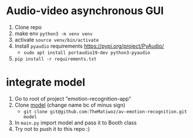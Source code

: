 # Audio-video asynchronous GUI

1. Clone repo
2. make env `python3 -m venv venv`
3. activate `source venv/bin/activate`
4. Install `pyaudio` requirements https://pypi.org/project/PyAudio/
    - `sudo apt install portaudio19-dev python3-pyaudio`
5. `pip install -r requirements.txt`

# integrate model

1. Go to root of project "emotion-recognition-app"
2. Clone  [model](https://github.com/TheMatiwoz/av-emotion-recognition) (change name bc of minus sign)
   - `git clone git@github.com:TheMatiwoz/av-emotion-recognition.git model`
3. In `main.py` import model and pass it to Booth class
4. Try not to push it to this repo :)